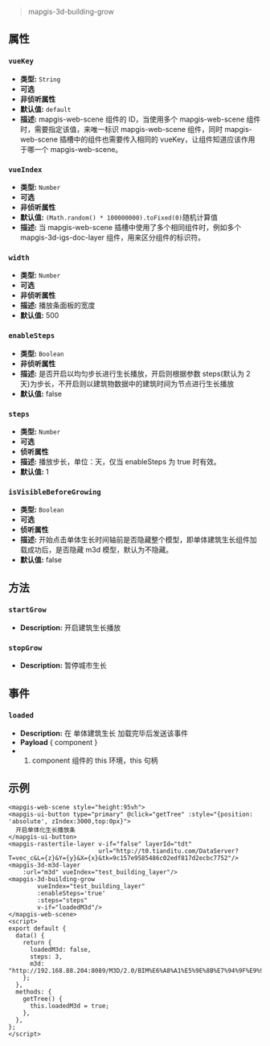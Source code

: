 > mapgis-3d-building-grow

## 属性

### `vueKey`

- **类型:** `String`
- **可选**
- **非侦听属性**
- **默认值:** `default`
- **描述:** mapgis-web-scene 组件的 ID，当使用多个 mapgis-web-scene 组件时，需要指定该值，来唯一标识 mapgis-web-scene 组件，同时 mapgis-web-scene
  插槽中的组件也需要传入相同的 vueKey，让组件知道应该作用于哪一个 mapgis-web-scene。

### `vueIndex`

- **类型:** `Number`
- **可选**
- **非侦听属性**
- **默认值:** `(Math.random() * 100000000).toFixed(0)`随机计算值
- **描述:** 当 mapgis-web-scene 插槽中使用了多个相同组件时，例如多个 mapgis-3d-igs-doc-layer 组件，用来区分组件的标识符。

### `width`

- **类型:** `Number`
- **可选**
- **非侦听属性**
- **描述:** 播放条面板的宽度
- **默认值:** 500

### `enableSteps`

- **类型:** `Boolean`
- **非侦听属性**
- **描述:** 是否开启以均匀步长进行生长播放，开启则根据参数 steps(默认为 2 天)为步长，不开启则以建筑物数据中的建筑时间为节点进行生长播放
- **默认值:** false

### `steps`

- **类型:** `Number`
- **可选**
- **侦听属性**
- **描述:** 播放步长，单位：天，仅当 enableSteps 为 true 时有效。
- **默认值:** 1

### `isVisibleBeforeGrowing`

- **类型:** `Boolean`
- **可选**
- **侦听属性**
- **描述:** 开始点击单体生长时间轴前是否隐藏整个模型，即单体建筑生长组件加载成功后，是否隐藏 m3d 模型，默认为不隐藏。
- **默认值:** false

## 方法

### `startGrow`

- **Description:** 开启建筑生长播放

### `stopGrow`

- **Description:** 暂停城市生长

## 事件

### `loaded`

- **Description:** 在 单体建筑生长 加载完毕后发送该事件
- **Payload** { component }
- 1. component 组件的 this 环境，this 句柄

## 示例

```vue
<mapgis-web-scene style="height:95vh">
<mapgis-ui-button type="primary" @click="getTree" :style="{position: 'absolute', zIndex:3000,top:0px}">
  开启单体化生长播放条
</mapgis-ui-button>
<mapgis-rastertile-layer v-if="false" layerId="tdt"
                         url="http://t0.tianditu.com/DataServer?T=vec_c&L={z}&Y={y}&X={x}&tk=9c157e9585486c02edf817d2ecbc7752"/>
<mapgis-3d-m3d-layer
    :url="m3d" vueIndex="test_building_layer"/>
<mapgis-3d-building-grow 
        vueIndex="test_building_layer"
        :enableSteps='true'
        :steps="steps"
        v-if="loadedM3d"/>
</mapgis-web-scene>
<script>
export default {
  data() {
    return {
      loadedM3d: false,
      steps: 3,
      m3d: "http://192.168.88.204:8089/M3D/2.0/BIM%E6%A8%A1%E5%9E%8B%E7%94%9F%E9%95%BFtime/BIM%E6%A8%A1%E5%9E%8B%E7%94%9F%E9%95%BFtime.mcj",
    };
  },
  methods: {
    getTree() {
      this.loadedM3d = true;
    },
  },
};
</script>
```
